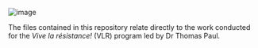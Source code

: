 ![image](https://user-images.githubusercontent.com/90012658/218615780-6993a272-af47-4318-bf26-42ac7f0e4ce5.png)

The files contained in this repository relate directly to the work conducted for the *Vive la résistance!* (VLR) program led by Dr Thomas Paul.
